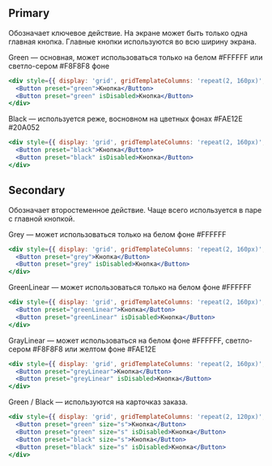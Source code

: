 ## Primary
Обозначает ключевое действие. На экране может быть только одна главная кнопка. Главные кнопки используются во всю ширину экрана.

Green — основная, может использоваться только на белом #FFFFFF или светло-сером #F8F8F8 фоне
```jsx
<div style={{ display: 'grid', gridTemplateColumns: 'repeat(2, 160px)', gridColumnGap: '15px' }}>
  <Button preset="green">Кнопка</Button>
  <Button preset="green" isDisabled>Кнопка</Button>
</div>
```

Black — используется реже, восновном на цветных фонах #FAE12E #20A052
```jsx
<div style={{ display: 'grid', gridTemplateColumns: 'repeat(2, 160px)', gridColumnGap: '15px' }}>
  <Button preset="black">Кнопка</Button>
  <Button preset="black" isDisabled>Кнопка</Button>
</div>
```

## Secondary
Обозначает второстеменное действие. Чаще всего используется в паре с главной кнопкой.

Grey — может использоваться только на белом фоне #FFFFFF
```jsx
<div style={{ display: 'grid', gridTemplateColumns: 'repeat(2, 160px)', gridColumnGap: '15px' }}>
  <Button preset="grey">Кнопка</Button>
  <Button preset="grey" isDisabled>Кнопка</Button>
</div>
```

GreenLinear — может использоваться только на белом фоне #FFFFFF
```jsx
<div style={{ display: 'grid', gridTemplateColumns: 'repeat(2, 160px)', gridColumnGap: '15px' }}>
  <Button preset="greenLinear">Кнопка</Button>
  <Button preset="greenLinear" isDisabled>Кнопка</Button>
</div>
```

GrayLinear — может использоваться на белом фоне #FFFFFF, светло-сером #F8F8F8 или желтом фоне #FAE12E
```jsx
<div style={{ display: 'grid', gridTemplateColumns: 'repeat(2, 160px)', gridColumnGap: '15px' }}>
  <Button preset="greyLinear">Кнопка</Button>
  <Button preset="greyLinear" isDisabled>Кнопка</Button>
</div>
```

Green / Black — используются на карточказ заказа.
```jsx
<div style={{ display: 'grid', gridTemplateColumns: 'repeat(2, 120px)', gridColumnGap: '5px', gridRowGap: '10px' }}>
  <Button preset="green" size="s">Кнопка</Button>
  <Button preset="green" size="s" isDisabled>Кнопка</Button>
  <Button preset="black" size="s">Кнопка</Button>
  <Button preset="black" size="s" isDisabled>Кнопка</Button>
</div>
```

